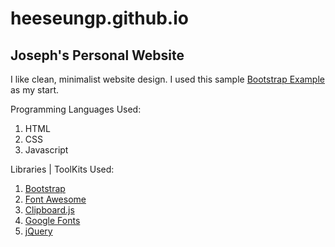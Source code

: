 # heeseungp.github.io
## Joseph's Personal Website

I like clean, minimalist website design.
I used this sample [Bootstrap Example](https://v4-alpha.getbootstrap.com/examples/narrow-jumbotron/) as my start.

Programming Languages Used:
1. HTML 
2. CSS
3. Javascript

Libraries | ToolKits Used:

1. [Bootstrap](https://getbootstrap.com/)
2. [Font Awesome](http://fontawesome.io/)
3. [Clipboard.js](https://clipboardjs.com/)
4. [Google Fonts](https://fonts.google.com/)
5. [jQuery](https://jquery.com/)
